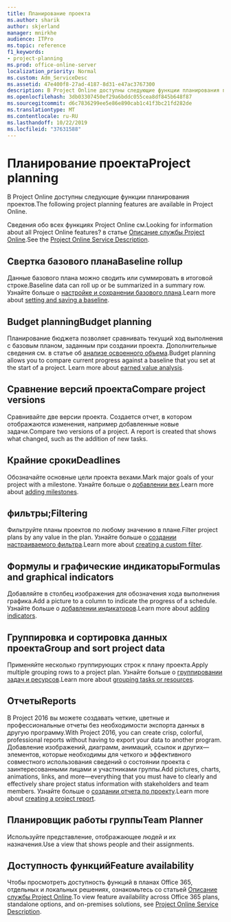 ```yaml
---
title: Планирование проекта
ms.author: sharik
author: skjerland
manager: mnirkhe
audience: ITPro
ms.topic: reference
f1_keywords:
- project-planning
ms.prod: office-online-server
localization_priority: Normal
ms.custom: Adm_ServiceDesc
ms.assetid: 47e400f8-27ad-4187-8d31-e47ac3767300
description: В Project Online доступны следующие функции планирования проектов.
ms.openlocfilehash: 3db03307450ef29a6bddc055cea8df845b648f87
ms.sourcegitcommit: d6c7836299ee5e86e890cab1c41f3bc21fd282de
ms.translationtype: MT
ms.contentlocale: ru-RU
ms.lasthandoff: 10/22/2019
ms.locfileid: "37631588"
---
```

# <a name="project-planning"></a><span data-ttu-id="0dc26-103">Планирование проекта</span><span class="sxs-lookup"><span data-stu-id="0dc26-103">Project planning</span></span>

<span data-ttu-id="0dc26-104">В Project Online доступны следующие функции планирования проектов.</span><span class="sxs-lookup"><span data-stu-id="0dc26-104">The following project planning features are available in Project Online.</span></span>
  
<span data-ttu-id="0dc26-105">Сведения обо всех функциях Project Online см.</span><span class="sxs-lookup"><span data-stu-id="0dc26-105">Looking for information about all Project Online features?</span></span> <span data-ttu-id="0dc26-106">в статье [Описание службы Project Online](project-online-service-description.md).</span><span class="sxs-lookup"><span data-stu-id="0dc26-106">See the [Project Online Service Description](project-online-service-description.md).</span></span>
  
## <a name="baseline-rollup"></a><span data-ttu-id="0dc26-107">Свертка базового плана</span><span class="sxs-lookup"><span data-stu-id="0dc26-107">Baseline rollup</span></span>

<span data-ttu-id="0dc26-108">Данные базового плана можно сводить или суммировать в итоговой строке.</span><span class="sxs-lookup"><span data-stu-id="0dc26-108">Baseline data can roll up or be summarized in a summary row.</span></span> <span data-ttu-id="0dc26-109">Узнайте больше о [настройке и сохранении базового плана](https://go.microsoft.com/fwlink/p/?LinkId=271346).</span><span class="sxs-lookup"><span data-stu-id="0dc26-109">Learn more about [setting and saving a baseline](https://go.microsoft.com/fwlink/p/?LinkId=271346).</span></span>
  
## <a name="budget-planning"></a><span data-ttu-id="0dc26-110">Budget planning</span><span class="sxs-lookup"><span data-stu-id="0dc26-110">Budget planning</span></span>

<span data-ttu-id="0dc26-p103">Планирование бюджета позволяет сравнивать текущий ход выполнения с базовым планом, заданным при создании проекта. Дополнительные сведения см. в статье об [анализе освоенного объема](https://go.microsoft.com/fwlink/p/?LinkId=271336).</span><span class="sxs-lookup"><span data-stu-id="0dc26-p103">Budget planning allows you to compare current progress against a baseline that you set at the start of a project. Learn more about [earned value analysis](https://go.microsoft.com/fwlink/p/?LinkId=271336).</span></span>
  
## <a name="compare-project-versions"></a><span data-ttu-id="0dc26-113">Сравнение версий проекта</span><span class="sxs-lookup"><span data-stu-id="0dc26-113">Compare project versions</span></span>

<span data-ttu-id="0dc26-p104">Сравнивайте две версии проекта. Создается отчет, в котором отображаются изменения, например добавленные новые задачи.</span><span class="sxs-lookup"><span data-stu-id="0dc26-p104">Compare two versions of a project. A report is created that shows what changed, such as the addition of new tasks.</span></span>
  
## <a name="deadlines"></a><span data-ttu-id="0dc26-116">Крайние сроки</span><span class="sxs-lookup"><span data-stu-id="0dc26-116">Deadlines</span></span>

<span data-ttu-id="0dc26-117">Обозначайте основные цели проекта вехами.</span><span class="sxs-lookup"><span data-stu-id="0dc26-117">Mark major goals of your project with a milestone.</span></span> <span data-ttu-id="0dc26-118">Узнайте больше о [добавлении вех](https://go.microsoft.com/fwlink/p/?LinkId=271339).</span><span class="sxs-lookup"><span data-stu-id="0dc26-118">Learn more about [adding milestones](https://go.microsoft.com/fwlink/p/?LinkId=271339).</span></span>
  
## <a name="filtering"></a><span data-ttu-id="0dc26-119">фильтры;</span><span class="sxs-lookup"><span data-stu-id="0dc26-119">Filtering</span></span>

<span data-ttu-id="0dc26-120">Фильтруйте планы проектов по любому значению в плане.</span><span class="sxs-lookup"><span data-stu-id="0dc26-120">Filter project plans by any value in the plan.</span></span> <span data-ttu-id="0dc26-121">Узнайте больше о [создании настраиваемого фильтра](https://go.microsoft.com/fwlink/p/?LinkId=271341).</span><span class="sxs-lookup"><span data-stu-id="0dc26-121">Learn more about [creating a custom filter](https://go.microsoft.com/fwlink/p/?LinkId=271341).</span></span>
  
## <a name="formulas-and-graphical-indicators"></a><span data-ttu-id="0dc26-122">Формулы и графические индикаторы</span><span class="sxs-lookup"><span data-stu-id="0dc26-122">Formulas and graphical indicators</span></span>

<span data-ttu-id="0dc26-123">Добавляйте в столбец изображения для обозначения хода выполнения графика.</span><span class="sxs-lookup"><span data-stu-id="0dc26-123">Add a picture to a column to indicate the progress of a schedule.</span></span> <span data-ttu-id="0dc26-124">Узнайте больше о [добавлении индикаторов](https://go.microsoft.com/fwlink/p/?LinkId=271340).</span><span class="sxs-lookup"><span data-stu-id="0dc26-124">Learn more about [adding indicators](https://go.microsoft.com/fwlink/p/?LinkId=271340).</span></span>
  
## <a name="group-and-sort-project-data"></a><span data-ttu-id="0dc26-125">Группировка и сортировка данных проекта</span><span class="sxs-lookup"><span data-stu-id="0dc26-125">Group and sort project data</span></span>

<span data-ttu-id="0dc26-126">Применяйте несколько группирующих строк к плану проекта.</span><span class="sxs-lookup"><span data-stu-id="0dc26-126">Apply multiple grouping rows to a project plan.</span></span> <span data-ttu-id="0dc26-127">Узнайте больше о [группировании задач и ресурсов](https://go.microsoft.com/fwlink/p/?LinkId=271326).</span><span class="sxs-lookup"><span data-stu-id="0dc26-127">Learn more about [grouping tasks or resources](https://go.microsoft.com/fwlink/p/?LinkId=271326).</span></span>
  
## <a name="reports"></a><span data-ttu-id="0dc26-128">Отчеты</span><span class="sxs-lookup"><span data-stu-id="0dc26-128">Reports</span></span>

<span data-ttu-id="0dc26-129">В Project 2016 вы можете создавать четкие, цветные и профессиональные отчеты без необходимости экспорта данных в другую программу.</span><span class="sxs-lookup"><span data-stu-id="0dc26-129">With Project 2016, you can create crisp, colorful, professional reports without having to export your data to another program.</span></span> <span data-ttu-id="0dc26-130">Добавление изображений, диаграмм, анимаций, ссылок и других&mdash;элементов, которые необходимы для четкого и эффективного совместного использования сведений о состоянии проекта с заинтересованными лицами и участниками группы.</span><span class="sxs-lookup"><span data-stu-id="0dc26-130">Add pictures, charts, animations, links, and more&mdash;everything that you must have to clearly and effectively share project status information with stakeholders and team members.</span></span> <span data-ttu-id="0dc26-131">Узнайте больше о [создании отчета по проекту](https://go.microsoft.com/fwlink/p/?LinkId=271349).</span><span class="sxs-lookup"><span data-stu-id="0dc26-131">Learn more about [creating a project report](https://go.microsoft.com/fwlink/p/?LinkId=271349).</span></span>
  
## <a name="team-planner"></a><span data-ttu-id="0dc26-132">Планировщик работы группы</span><span class="sxs-lookup"><span data-stu-id="0dc26-132">Team Planner</span></span>

<span data-ttu-id="0dc26-133">Используйте представление, отображающее людей и их назначения.</span><span class="sxs-lookup"><span data-stu-id="0dc26-133">Use a view that shows people and their assignments.</span></span> 
  
## <a name="feature-availability"></a><span data-ttu-id="0dc26-134">Доступность функций</span><span class="sxs-lookup"><span data-stu-id="0dc26-134">Feature availability</span></span>

<span data-ttu-id="0dc26-135">Чтобы просмотреть доступность функций в планах Office 365, отдельных и локальных решениях, ознакомьтесь со статьей [Описание службы Project Online](project-online-service-description.md).</span><span class="sxs-lookup"><span data-stu-id="0dc26-135">To view feature availability across Office 365 plans, standalone options, and on-premises solutions, see [Project Online Service Description](project-online-service-description.md).</span></span>
  